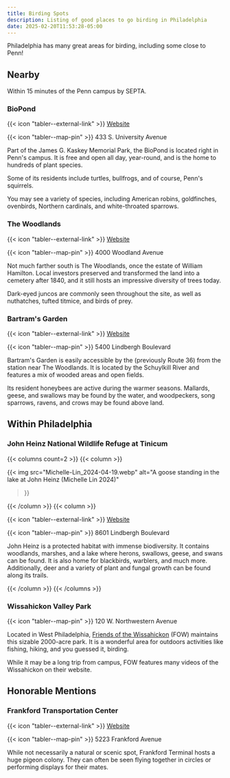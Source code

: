 ```yaml
---
title: Birding Spots
description: Listing of good places to go birding in Philadelphia
date: 2025-02-20T11:53:28-05:00
---
```


Philadelphia has many great areas for birding, including some close to Penn!

## Nearby

Within 15 minutes of the Penn campus by SEPTA.

### BioPond

{{< icon "tabler--external-link" >}} [Website](https://kaskeypark.bio.upenn.edu)

{{< icon "tabler--map-pin" >}} 433 S. University Avenue

Part of the James G. Kaskey Memorial Park, the BioPond is located right in Penn's campus.
It is free and open all day, year-round, and is the home to hundreds of plant species.

Some of its residents include turtles, bullfrogs, and of course, Penn's squirrels.

You may see a variety of species, including American robins, goldfinches, ovenbirds,
Northern cardinals, and white-throated sparrows.

### The Woodlands

{{< icon "tabler--external-link" >}} [Website](https://www.woodlandsphila.org)

{{< icon "tabler--map-pin" >}} 4000 Woodland Avenue

Not much farther south is The Woodlands, once the estate of William Hamilton. Local investors
preserved and transformed the land into a cemetery after 1840, and it still hosts an impressive
diversity of trees today.

Dark-eyed juncos are commonly seen throughout the site, as well as nuthatches, tufted titmice,
and birds of prey.

### Bartram's Garden

{{< icon "tabler--external-link" >}} [Website](https://www.bartramsgarden.org)

{{< icon "tabler--map-pin" >}} 5400 Lindbergh Boulevard

Bartram's Garden is easily accessible by the (previously Route 36) from the station near
The Woodlands. It is located by the Schuylkill River and features a mix of wooded areas and
open fields.

Its resident honeybees are active during the warmer seasons. Mallards, geese, and swallows
may be found by the water, and woodpeckers, song sparrows, ravens, and crows may be found above land.

## Within Philadelphia

### John Heinz National Wildlife Refuge at Tinicum

{{< columns count=2 >}}
{{< column >}}

{{< img
    src="Michelle-Lin_2024-04-19.webp"
    alt="A goose standing in the lake at John Heinz (Michelle Lin 2024)"
>}}

{{< /column >}}
{{< column >}}

{{< icon "tabler--external-link" >}} [Website](https://www.fws.gov/refuge/john-heinz-tinicum)

{{< icon "tabler--map-pin" >}} 8601 Lindbergh Boulevard

John Heinz is a protected habitat with immense biodiversity. It contains woodlands, marshes, and a lake
where herons, swallows, geese, and swans can be found. It is also home for blackbirds, warblers, and
much more. Additionally, deer and a variety of plant and fungal growth can be found along its trails.

{{< /column >}}
{{< /columns >}}

### Wissahickon Valley Park

{{< icon "tabler--map-pin" >}} 120 W. Northwestern Avenue

Located in West Philadelphia, [Friends of the Wissahickon](https://fow.org) (FOW) maintains this
sizable 2000-acre park. It is a wonderful area for outdoors activities like fishing, hiking, and
you guessed it, birding.

While it may be a long trip from campus, FOW features many videos of the Wissahickon on their website.

## Honorable Mentions

### Frankford Transportation Center

{{< icon "tabler--external-link" >}} [Website](https://www.septa.org/stations/frankford-transit-center)

{{< icon "tabler--map-pin" >}} 5223 Frankford Avenue

While not necessarily a natural or scenic spot, Frankford Terminal hosts a huge pigeon colony.
They can often be seen flying together in circles or performing displays for their mates.
